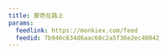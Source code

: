 ```yaml
---
title: 蒙奇在路上
params:
  feedlink: https://monkiex.com/feed
  feedid: 7b946c634d6aac60c2a5f36e2ec40842
---
```

